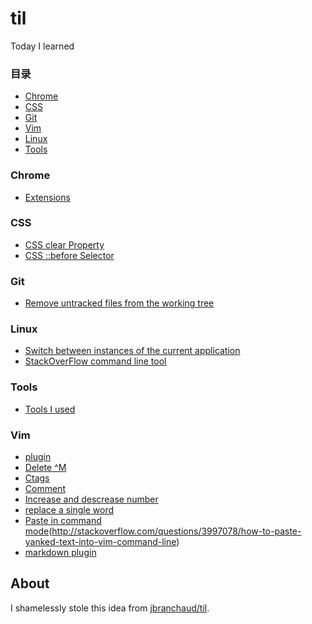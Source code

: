 # til
Today I learned

### 目录

* [Chrome](#chrome)
* [CSS](#css)
* [Git](#git)
* [Vim](#vim)
* [Linux](#linux)
* [Tools](#tools)

### Chrome

- [Extensions](chrome/extensions.md)


### CSS

- [CSS clear Property](css/css-clear-property.md)
- [CSS ::before Selector](css/css-before-selector.md)


### Git

- [Remove untracked files from the working tree](git/git-clean.md)


### Linux

- [Switch between instances of the current application](linux/switch-application.md)
- [StackOverFlow command line tool](linux/stackoverflow-command-line-tool.md)


### Tools

- [Tools I used](tools/tools-i-used.md)

### Vim

- [plugin](vim/plugin.md)
- [Delete ^M](vim/delete-^M.md)
- [Ctags](vim/ctags.md)
- [Comment](vim/comment.md)
- [Increase and descrease number](vim/increase-and-descrease-number.md)
- [replace a single word](vim/replace-a-single-word.md)
- [Paste in command mode](vim/paste-in-command-mode.md)(http://stackoverflow.com/questions/3997078/how-to-paste-yanked-text-into-vim-command-line)
- [markdown plugin](vim/markdown-plugin.md)


## About

I shamelessly stole this idea from 
[jbranchaud/til](https://github.com/jbranchaud/til).



